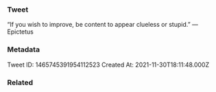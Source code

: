 ### Tweet
“If you wish to improve, be content to appear clueless or stupid.” — Epictetus

### Metadata
Tweet ID: 1465745391954112523
Created At: 2021-11-30T18:11:48.000Z

### Related


